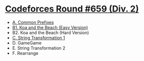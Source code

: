 # [Codeforces Round #659 (Div. 2)](https://codeforces.com/contest/1384)

- [A. Common Prefixes](https://github.com/wingkwong/competitive-programming/blob/master/codeforces/contests/1384/A.cpp)
- [B1. Koa and the Beach (Easy Version)](https://github.com/wingkwong/competitive-programming/blob/master/codeforces/contests/1384/B1.cpp)
- B2. Koa and the Beach (Hard Version)
- [C. String Transformation 1](https://github.com/wingkwong/competitive-programming/blob/master/codeforces/contests/1384/C.cpp)
- D. GameGame
- E. String Transformation 2
- F. Rearrange